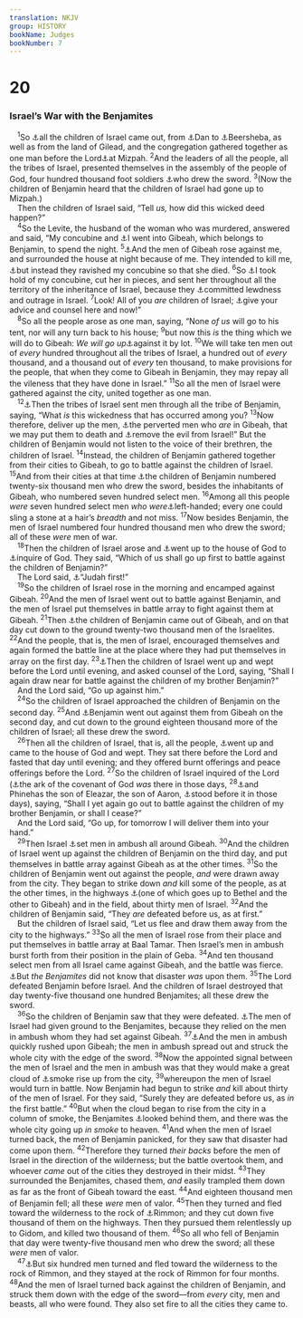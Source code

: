 ```yaml
---
translation: NKJV
group: HISTORY
bookName: Judges 
bookNumber: 7
---
```


<div class="title"><h1>20</h1><h3>Israel’s War with the Benjamites</h3></div>
<span class="verse cac_20_1"> <sup>1</sup>So <a data-toggle="tooltip" data-placement="bottom" title="Josh. 22:12; Judg. 20:11; 21:5">⚓</a>all the children of Israel came out, from <a data-toggle="tooltip" data-placement="bottom" title="Judg. 18:29; 1 Sam. 3:20; 2 Sam. 3:10; 24:2">⚓</a>Dan to <a data-toggle="tooltip" data-placement="bottom" title="Josh. 19:2">⚓</a>Beersheba, as well as from the land of Gilead, and the congregation gathered together as one man before the Lord<a data-toggle="tooltip" data-placement="bottom" title="Judg. 10:17; 1 Sam. 7:5">⚓</a>at Mizpah. </span>
<span class="verse cac_20_2"><sup>2</sup>And the leaders of all the people, all the tribes of Israel, presented themselves in the assembly of the people of God, four hundred thousand foot soldiers <a data-toggle="tooltip" data-placement="bottom" title="Judg. 8:10">⚓</a>who drew the sword. </span>
<span class="verse cac_20_3"><sup>3</sup>(Now the children of Benjamin heard that the children of Israel had gone up to Mizpah.)<br/> Then the children of Israel said, “Tell <i>us,</i> how did this wicked deed happen?”<br/></span>
<span class="verse cac_20_4"> <sup>4</sup>So the Levite, the husband of the woman who was murdered, answered and said, “My concubine and <a data-toggle="tooltip" data-placement="bottom" title="Judg. 19:15">⚓</a>I went into Gibeah, which belongs to Benjamin, to spend the night. </span>
<span class="verse cac_20_5"><sup>5</sup><a data-toggle="tooltip" data-placement="bottom" title="Judg. 19:22">⚓</a>And the men of Gibeah rose against me, and surrounded the house at night because of me. They intended to kill me, <a data-toggle="tooltip" data-placement="bottom" title="Judg. 19:25, 26">⚓</a>but instead they ravished my concubine so that she died. </span>
<span class="verse cac_20_6"><sup>6</sup>So <a data-toggle="tooltip" data-placement="bottom" title="Judg. 19:29">⚓</a>I took hold of my concubine, cut her in pieces, and sent her throughout all the territory of the inheritance of Israel, because they <a data-toggle="tooltip" data-placement="bottom" title="Josh. 7:15">⚓</a>committed lewdness and outrage in Israel. </span>
<span class="verse cac_20_7"><sup>7</sup>Look! All of you <i>are</i> children of Israel; <a data-toggle="tooltip" data-placement="bottom" title="Judg. 19:30">⚓</a>give your advice and counsel here and now!”<br/></span>
<span class="verse cac_20_8"> <sup>8</sup>So all the people arose as one man, saying, “None <i>of</i> <i>us</i> will go to his tent, nor will any turn back to his house; </span>
<span class="verse cac_20_9"><sup>9</sup>but now this <i>is</i> the thing which we will do to Gibeah: <i>We</i> <i>will</i> <i>go</i> <i>up</i><a data-toggle="tooltip" data-placement="bottom" title="Judg. 1:3">⚓</a>against it by lot. </span>
<span class="verse cac_20_10"><sup>10</sup>We will take ten men out of <i>every</i> hundred throughout all the tribes of Israel, a hundred out of <i>every</i> thousand, and a thousand out of <i>every</i> ten thousand, to make provisions for the people, that when they come to Gibeah in Benjamin, they may repay all the vileness that they have done in Israel.” </span>
<span class="verse cac_20_11"><sup>11</sup>So all the men of Israel were gathered against the city, united together as one man.<br/></span>
<span class="verse cac_20_12"> <sup>12</sup><a data-toggle="tooltip" data-placement="bottom" title="Deut. 13:14; Josh. 22:13, 16">⚓</a>Then the tribes of Israel sent men through all the tribe of Benjamin, saying, “What <i>is</i> this wickedness that has occurred among you? </span>
<span class="verse cac_20_13"><sup>13</sup>Now therefore, deliver up the men, <a data-toggle="tooltip" data-placement="bottom" title="Deut. 13:13; Judg. 19:22">⚓</a>the perverted men who <i>are</i> in Gibeah, that we may put them to death and <a data-toggle="tooltip" data-placement="bottom" title="Deut. 17:12; 1 Cor. 5:13">⚓</a>remove the evil from Israel!” But the children of Benjamin would not listen to the voice of their brethren, the children of Israel. </span>
<span class="verse cac_20_14"><sup>14</sup>Instead, the children of Benjamin gathered together from their cities to Gibeah, to go to battle against the children of Israel. </span>
<span class="verse cac_20_15"><sup>15</sup>And from their cities at that time <a data-toggle="tooltip" data-placement="bottom" title="Num. 1:36, 37; 2:23; 26:41">⚓</a>the children of Benjamin numbered twenty-six thousand men who drew the sword, besides the inhabitants of Gibeah, who numbered seven hundred select men. </span>
<span class="verse cac_20_16"><sup>16</sup>Among all this people <i>were</i> seven hundred select men <i>who</i> <i>were</i><a data-toggle="tooltip" data-placement="bottom" title="Judg. 3:15; 1 Chr. 12:2">⚓</a>left-handed; every one could sling a stone at a hair’s <i>breadth</i> and not miss. </span>
<span class="verse cac_20_17"><sup>17</sup>Now besides Benjamin, the men of Israel numbered four hundred thousand men who drew the sword; all of these <i>were</i> men of war.<br/></span>
<span class="verse cac_20_18"> <sup>18</sup>Then the children of Israel arose and <a data-toggle="tooltip" data-placement="bottom" title="Judg. 20:23, 26">⚓</a>went up to the house of God to <a data-toggle="tooltip" data-placement="bottom" title="Num. 27:21">⚓</a>inquire of God. They said, “Which of us shall go up first to battle against the children of Benjamin?”<br/> The Lord said, <a data-toggle="tooltip" data-placement="bottom" title="Judg. 1:1, 2">⚓</a>“Judah first!”<br/></span>
<span class="verse cac_20_19"> <sup>19</sup>So the children of Israel rose in the morning and encamped against Gibeah. </span>
<span class="verse cac_20_20"><sup>20</sup>And the men of Israel went out to battle against Benjamin, and the men of Israel put themselves in battle array to fight against them at Gibeah. </span>
<span class="verse cac_20_21"><sup>21</sup>Then <a data-toggle="tooltip" data-placement="bottom" title="(Gen. 49:27)">⚓</a>the children of Benjamin came out of Gibeah, and on that day cut down to the ground twenty-two thousand men of the Israelites. </span>
<span class="verse cac_20_22"><sup>22</sup>And the people, that is, the men of Israel, encouraged themselves and again formed the battle line at the place where they had put themselves in array on the first day. </span>
<span class="verse cac_20_23"><sup>23</sup><a data-toggle="tooltip" data-placement="bottom" title="Judg. 20:26, 27">⚓</a>Then the children of Israel went up and wept before the Lord until evening, and asked counsel of the Lord, saying, “Shall I again draw near for battle against the children of my brother Benjamin?”<br/> And the Lord said, “Go up against him.”<br/></span>
<span class="verse cac_20_24"> <sup>24</sup>So the children of Israel approached the children of Benjamin on the second day. </span>
<span class="verse cac_20_25"><sup>25</sup>And <a data-toggle="tooltip" data-placement="bottom" title="Judg. 20:21">⚓</a>Benjamin went out against them from Gibeah on the second day, and cut down to the ground eighteen thousand more of the children of Israel; all these drew the sword.<br/></span>
<span class="verse cac_20_26"> <sup>26</sup>Then all the children of Israel, that is, all the people, <a data-toggle="tooltip" data-placement="bottom" title="Judg. 20:18, 23; 21:2">⚓</a>went up and came to the house of God and wept. They sat there before the Lord and fasted that day until evening; and they offered burnt offerings and peace offerings before the Lord. </span>
<span class="verse cac_20_27"><sup>27</sup>So the children of Israel inquired of the Lord (<a data-toggle="tooltip" data-placement="bottom" title="Josh. 18:1; 1 Sam. 1:3; 3:3; 4:3, 4">⚓</a>the ark of the covenant of God <i>was</i> there in those days, </span>
<span class="verse cac_20_28"><sup>28</sup><a data-toggle="tooltip" data-placement="bottom" title="Num. 25:7, 13; Josh. 24:33">⚓</a>and Phinehas the son of Eleazar, the son of Aaron, <a data-toggle="tooltip" data-placement="bottom" title="Deut. 10:8; 18:5">⚓</a>stood before it in those days), saying, “Shall I yet again go out to battle against the children of my brother Benjamin, or shall I cease?”<br/> And the Lord said, “Go up, for tomorrow I will deliver them into your hand.”<br/></span>
<span class="verse cac_20_29"> <sup>29</sup>Then Israel <a data-toggle="tooltip" data-placement="bottom" title="Josh. 8:4">⚓</a>set men in ambush all around Gibeah. </span>
<span class="verse cac_20_30"><sup>30</sup>And the children of Israel went up against the children of Benjamin on the third day, and put themselves in battle array against Gibeah as at the other times. </span>
<span class="verse cac_20_31"><sup>31</sup>So the children of Benjamin went out against the people, <i>and</i> were drawn away from the city. They began to strike down <i>and</i> kill some of the people, as at the other times, in the highways <a data-toggle="tooltip" data-placement="bottom" title="Judg. 21:19">⚓</a>(one of which goes up to Bethel and the other to Gibeah) and in the field, about thirty men of Israel. </span>
<span class="verse cac_20_32"><sup>32</sup>And the children of Benjamin said, “They <i>are</i> defeated before us, as at first.”<br/> But the children of Israel said, “Let us flee and draw them away from the city to the highways.” </span>
<span class="verse cac_20_33"><sup>33</sup>So all the men of Israel rose from their place and put themselves in battle array at Baal Tamar. Then Israel’s men in ambush burst forth from their position in the plain of Geba. </span>
<span class="verse cac_20_34"><sup>34</sup>And ten thousand select men from all Israel came against Gibeah, and the battle was fierce. <a data-toggle="tooltip" data-placement="bottom" title="Josh. 8:14; Job 21:13; Is. 47:11">⚓</a>But <i>the</i> <i>Benjamites</i> did not know that disaster <i>was</i> upon them. </span>
<span class="verse cac_20_35"><sup>35</sup>The Lord defeated Benjamin before Israel. And the children of Israel destroyed that day twenty-five thousand one hundred Benjamites; all these drew the sword.<br/></span>
<span class="verse cac_20_36"> <sup>36</sup>So the children of Benjamin saw that they were defeated. <a data-toggle="tooltip" data-placement="bottom" title="Josh. 8:15">⚓</a>The men of Israel had given ground to the Benjamites, because they relied on the men in ambush whom they had set against Gibeah. </span>
<span class="verse cac_20_37"><sup>37</sup><a data-toggle="tooltip" data-placement="bottom" title="Josh. 8:19">⚓</a>And the men in ambush quickly rushed upon Gibeah; the men in ambush spread out and struck the whole city with the edge of the sword. </span>
<span class="verse cac_20_38"><sup>38</sup>Now the appointed signal between the men of Israel and the men in ambush was that they would make a great cloud of <a data-toggle="tooltip" data-placement="bottom" title="Josh. 8:20">⚓</a>smoke rise up from the city, </span>
<span class="verse cac_20_39"><sup>39</sup>whereupon the men of Israel would turn in battle. Now Benjamin had begun to strike <i>and</i> kill about thirty of the men of Israel. For they said, “Surely they are defeated before us, as <i>in</i> the first battle.” </span>
<span class="verse cac_20_40"><sup>40</sup>But when the cloud began to rise from the city in a column of smoke, the Benjamites <a data-toggle="tooltip" data-placement="bottom" title="Josh. 8:20">⚓</a>looked behind them, and there was the whole city going up <i>in</i> <i>smoke</i> to heaven. </span>
<span class="verse cac_20_41"><sup>41</sup>And when the men of Israel turned back, the men of Benjamin panicked, for they saw that disaster had come upon them. </span>
<span class="verse cac_20_42"><sup>42</sup>Therefore they turned <i>their</i> <i>backs</i> before the men of Israel in the direction of the wilderness; but the battle overtook them, and whoever <i>came</i> out of the cities they destroyed in their midst. </span>
<span class="verse cac_20_43"><sup>43</sup>They surrounded the Benjamites, chased them, <i>and</i> easily trampled them down as far as the front of Gibeah toward the east. </span>
<span class="verse cac_20_44"><sup>44</sup>And eighteen thousand men of Benjamin fell; all these <i>were</i> men of valor. </span>
<span class="verse cac_20_45"><sup>45</sup>Then they turned and fled toward the wilderness to the rock of <a data-toggle="tooltip" data-placement="bottom" title="Josh. 15:32; 1 Chr. 6:77; Zech. 14:10">⚓</a>Rimmon; and they cut down five thousand of them on the highways. Then they pursued them relentlessly up to Gidom, and killed two thousand of them. </span>
<span class="verse cac_20_46"><sup>46</sup>So all who fell of Benjamin that day were twenty-five thousand men who drew the sword; all these <i>were</i> men of valor.<br/></span>
<span class="verse cac_20_47"> <sup>47</sup><a data-toggle="tooltip" data-placement="bottom" title="Judg. 21:13">⚓</a>But six hundred men turned and fled toward the wilderness to the rock of Rimmon, and they stayed at the rock of Rimmon for four months. </span>
<span class="verse cac_20_48"><sup>48</sup>And the men of Israel turned back against the children of Benjamin, and struck them down with the edge of the sword—from <i>every</i> city, men and beasts, all who were found. They also set fire to all the cities they came to.<br/></span>
